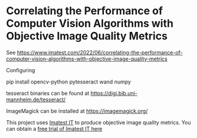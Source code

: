 # Correlating the Performance of Computer Vision Algorithms with Objective Image Quality Metrics

See  https://www.imatest.com/2022/06/correlating-the-performance-of-computer-vision-algorithms-with-objective-image-quality-metrics

Configuring

pip install opencv-python pytesseract wand numpy

tesseract binaries can be found at https://digi.bib.uni-mannheim.de/tesseract/

ImageMagick can be installed at https://imagemagick.org/

This project uses [Imatest IT](https://www.imatest.com/products/imatest-it/) to produce objective image quality metrics.  You can obtain a [free trial of Imatest IT here](https://www.imatest.com/free-trial/)
